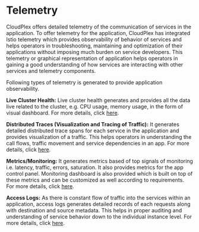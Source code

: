 # Telemetry

CloudPlex offers detailed telemetry of the communication of services in the application. To offer telemetry for the application, CloudPlex has integrated Istio telemetry which provides observability of behavior of services and helps operators in troubleshooting, maintaining and optimization of their applications without imposing much burden on service developers.  This telemetry or graphical representation of application helps operators in gaining a good understanding of how services are interacting with other services and telemetry components.

Following types of telemetry is generated to provide application observability. 

**Live Cluster Health:** Live cluster health generates and provides all the data live related to the cluster, e.g. CPU usage, memory usage, in the form of visual dashboard. For more details, click [here](/pages/user-guide/components/telemetry/live-cluster-health/live-cluster-health).

**Distributed Traces (Visualization and Tracing of Traffic):** It generates detailed distributed trace spans for each service in the application and provides visualization of a traffic. This helps operators in understanding the call flows, traffic movement and service dependencies in an app. For more details, click [here](/pages/user-guide/components/telemetry/visualize-trace-traffic/visualize-trace-traffic).

**Metrics/Monitoring:** It generates metrics based of top signals of monitoring i.e. latency, traffic, errors, saturation. It also provides metrics for the app control panel. Monitoring dashboard is also provided which is built on top of these metrics and can be customized as well according to requirements. For more details, click [here](/pages/user-guide/components/telemetry/monitoring/monitoring).

**Access Logs:** As there is constant flow of traffic into the services within an application, access logs generates detailed records of each requests along with destination and source metadata. This helps in proper auditing and understanding of service behavior down to the individual instance level. For more details, click [here](/pages/user-guide/components/telemetry/container-logging/container-logging).